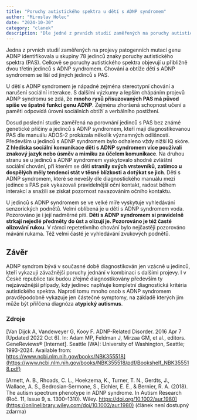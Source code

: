 ```yaml
---
title: "Poruchy autistického spektra u dětí s ADNP syndromem"
author: "Miroslav Holec"
date: "2024-10-30"
category: "clanek"
description: "Dle jedné z prvních studií zaměřených na poruchy autistického spektra u dětí s ADNP syndromem se PAS objevuje u dvou třetin jedinců. Chování a obtíže dětí s ADNP syndromem se však liší od jedinců s PAS bez známé genetické příčiny."
---
```


Jedna z prvních studií zaměřených na projevy patogenních mutací genu  ADNP identifikovala u skupiny 78 jedinců znaky poruchy autistického spektra (PAS). Celkově se poruchy autistického spektra objevují u přibližně dvou třetin jedinců s ADNP syndromem. Chování a obtíže dětí s  ADNP syndromem se liší od jiných jedinců s PAS.

U dětí s ADNP syndromem je nápadné zejména stereotypní  chování a narušení sociální interakce. S dalšími výzkumy a lepším  chápáním projevů ADNP syndromu se zdá, že **mnoho rysů přisuzovaných PAS má původ spíše ve špatné funkci genu ADNP**. Zejména zhoršená schopnost učení a paměti odpovídá úrovni sociálních obtíží a verbálního postižení.

Dosud poslední studie zaměřená na porovnání jedinců s PAS bez známé genetické příčiny a jedinců s ADNP syndromem, kteří  mají diagnostikovanou PAS dle manuálu ADOS-2 prokázala několik  významných odlišností. Především u jedinců s ADNP syndromem bylo  odhaleno vždy nižší IQ skóre. **Z hlediska sociální komunikace děti s ADNP syndromem více používali znakový jazyk nebo úsměv a mimiku za účelem komunikace**. Na druhou stranu se u jedinců s ADNP syndromem vyskytovalo shodně zvláštní sociální chování, při kterém se děti **stranily svých vrstevníků, zatímco u dospělých měly tendenci stát v těsné blízkosti a dotýkat se jich**. Děti s ADNP syndromem, které se nevešly dle diagnostického manuálu mezi jedince s PAS pak vykazovali pravidelnější oční kontakt, radost  během interakcí a snažili se získat pozornost navazováním očního  kontaktu.

U jedinců s ADNP syndromem se ve velké míře vyskytuje  vyhledávání senzorických podnětů. Velmi oblíbená je u dětí s ADNP  syndromem voda. Pozorováno je i její nadměrné pití. **Děti s ADNP syndromem si pravidelně strkají nejedlé předměty do úst a olizují je. Pozorováno je též časté olizování rukou**. V rámci repetetivního chování bylo nejčastěji pozorováno mávání rukama. Též velmi časté je vyhledávání zvukových podnětů. 

## Závěr

ADNP syndrom bývá v současné době diagnostikován jen vzácně u jedinců, kteří vykazují závažnější poruchy jednání v kombinaci s  dalšími projevy. I v České republice tak budou zřejmě diagnostikovány  především ty nejzávažnější případy, kdy jedinec naplňuje kompletní  diagnostická kritéria autistického spektra. Naproti tomu mnoho osob s  ADNP syndromem pravděpodobně vykazuje jen částečné symptomy, na základě  kterých jim může být přiřčena diagnóza **atypický autismus**.  

### Zdroje

[Van  Dijck A, Vandeweyer G, Kooy F. ADNP-Related Disorder. 2016 Apr 7  [Updated 2022 Oct 6]. In: Adam MP, Feldman J, Mirzaa GM, et al.,  editors. GeneReviews® [Internet]. Seattle (WA): University of  Washington, Seattle; 1993-2024. Available from:  https://www.ncbi.nlm.nih.gov/books/NBK355518](https://www.ncbi.nlm.nih.gov/books/NBK355518/pdf/Bookshelf_NBK355518.pdf)

[Arnett, A. B., Rhoads, C. L., Hoekzema, K., Turner, T. N., Gerdts, J., Wallace, A. S., Bedrosian‐Sermone, S., Eichler, E. E., & Bernier, R. A. (2018). The autism spectrum phenotype in ADNP syndrome. In Autism Research (Roč. 11, Issue 9, s. 1300–1310). Wiley. https://doi.org/10.1002/aur.1980](https://onlinelibrary.wiley.com/doi/10.1002/aur.1980) (článek není dostupný zdarma)